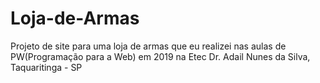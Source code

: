 # Loja-de-Armas
Projeto de site para uma loja de armas que eu realizei nas aulas de PW(Programação para a Web) em 2019 na Etec Dr. Adail Nunes da Silva, Taquaritinga - SP 

